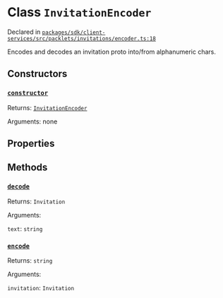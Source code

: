 # Class `InvitationEncoder`
Declared in [`packages/sdk/client-services/src/packlets/invitations/encoder.ts:18`](https://github.com/dxos/protocols/blob/main/packages/sdk/client-services/src/packlets/invitations/encoder.ts#L18)


Encodes and decodes an invitation proto into/from alphanumeric chars.

## Constructors
### [`constructor`]()


Returns: [`InvitationEncoder`](/api/@dxos/client-services/classes/InvitationEncoder)

Arguments: none

## Properties


## Methods
### [`decode`](https://github.com/dxos/protocols/blob/main/packages/sdk/client-services/src/packlets/invitations/encoder.ts#L19)


Returns: `Invitation`

Arguments: 

`text`: `string`
### [`encode`](https://github.com/dxos/protocols/blob/main/packages/sdk/client-services/src/packlets/invitations/encoder.ts#L23)


Returns: `string`

Arguments: 

`invitation`: `Invitation`